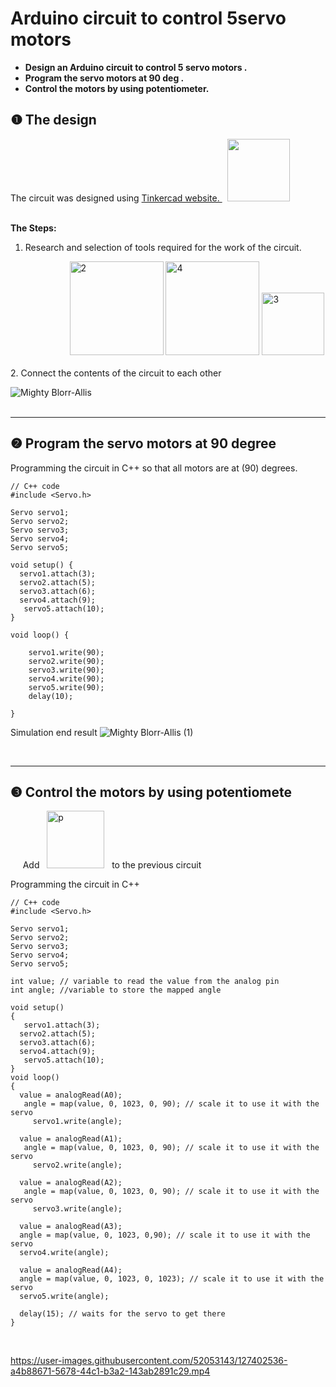 # Arduino circuit to control 5servo motors
* **Design an Arduino circuit to control 5 servo motors .**<br>
 * **Program the servo motors at 90 deg .** <br>
 * **Control the motors by using potentiometer.** <br>

## ❶ The design
 

 <div> The circuit was designed using <a href=https://www.tinkercad.com/dashboard>Tinkercad website. </a> &nbsp; <img width="100" src="https://user-images.githubusercontent.com/52053143/127372588-fb30e614-62b4-4f9a-bda3-eaf2061234e0.png"> </div> <br> 
 
**The Steps:**
 
  1. Research and selection of tools required for the work of the circuit.
 <div> &nbsp;&nbsp;&nbsp;&nbsp;&nbsp;&nbsp;&nbsp;&nbsp;&nbsp;&nbsp;&nbsp;&nbsp;&nbsp;&nbsp;&nbsp;&nbsp;&nbsp;&nbsp;&nbsp;&nbsp;&nbsp;&nbsp;&nbsp;&nbsp;<img width="150"  alt="2" src="https://user-images.githubusercontent.com/52053143/127376455-828c7581-9515-4936-8cb5-2cb90df3aab2.png"> <img width="150" alt="4" src="https://user-images.githubusercontent.com/52053143/127376471-b2a52950-3f6f-4a7d-ac1c-1581f9f0f402.png"> <img width="100" alt="3" src="https://user-images.githubusercontent.com/52053143/127376479-fa99dd17-fca5-4764-ab6f-847b3c5382f5.png">
 </div>
  <br>
   2. Connect the contents of the circuit to each other
   


![Mighty Blorr-Allis](https://user-images.githubusercontent.com/52053143/127379225-e7b40c0e-a877-47f6-bc79-72eaedc11fe9.png)
<br><br>
***
## ❷ Program the servo motors at 90 degree

Programming the circuit in C++ so that all motors are at (90) degrees.
```
// C++ code
#include <Servo.h>

Servo servo1; 
Servo servo2;
Servo servo3;
Servo servo4;
Servo servo5;

void setup() {
  servo1.attach(3);
  servo2.attach(5); 
  servo3.attach(6); 
  servo4.attach(9);
   servo5.attach(10); 
}

void loop() {
 
    servo1.write(90);              
    servo2.write(90);     
    servo3.write(90);
    servo4.write(90);
    servo5.write(90); 
    delay(10);                      

}

```
 Simulation end result 
![Mighty Blorr-Allis (1)](https://user-images.githubusercontent.com/52053143/127381496-aed49684-ccc2-4d17-a841-b0cecba172b1.png)

<br>

***

## ❸ Control the motors by using potentiomete
&nbsp; &nbsp;&nbsp; Add &nbsp; <img width="92" alt="p" src="https://user-images.githubusercontent.com/52053143/127400425-418bcf01-1aa8-4513-862e-fd54669e8b8b.png"> &nbsp; to the previous circuit

Programming the circuit in C++
```
// C++ code
#include <Servo.h>

Servo servo1; 
Servo servo2;
Servo servo3;
Servo servo4;
Servo servo5;

int value; // variable to read the value from the analog pin
int angle; //variable to store the mapped angle

void setup()
{
   servo1.attach(3);
  servo2.attach(5); 
  servo3.attach(6); 
  servo4.attach(9);
   servo5.attach(10);
}
void loop()
{
  value = analogRead(A0);
   angle = map(value, 0, 1023, 0, 90); // scale it to use it with the servo
     servo1.write(angle); 
  
  value = analogRead(A1);
   angle = map(value, 0, 1023, 0, 90); // scale it to use it with the servo
     servo2.write(angle); 
  
  value = analogRead(A2);
   angle = map(value, 0, 1023, 0, 90); // scale it to use it with the servo
     servo3.write(angle); 
  
  value = analogRead(A3);
  angle = map(value, 0, 1023, 0,90); // scale it to use it with the servo
  servo4.write(angle); 
  
  value = analogRead(A4);
  angle = map(value, 0, 1023, 0, 1023); // scale it to use it with the servo
  servo5.write(angle);
   
  delay(15); // waits for the servo to get there
}
```

<br>







https://user-images.githubusercontent.com/52053143/127402536-a4b88671-5678-44c1-b3a2-143ab2891c29.mp4








 


